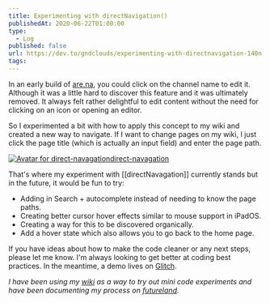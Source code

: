 ```yaml
---
title: Experimenting with directNavigation()
publishedAt: 2020-06-22T01:00:00
type:
  - Log
published: false
url: https://dev.to/gndclouds/experimenting-with-directnavigation-140n
tags:
---
```

In an early build of [are.na](http://are.na/), you could click on the channel name to edit it. Although it was a little hard to discover this feature and it was ultimately removed. It always felt rather delightful to edit content without the need for clicking on an icon or opening an editor.

So I experimented a bit with how to apply this concept to my wiki and created a new way to navigate. If I want to change pages on my wiki, I just click the page title (which is actually an input field) and enter the page path.

[![Avatar for direct-navagation](https://cdn.glitch.global/project-avatar/2ff0e797-b09a-4778-b41b-6fd69beb7cb9.png?1584169917850)direct-navagation](https://glitch.com/~direct-navagation)

That's where my experiment with [[directNavagation]] currently stands but in the future, it would be fun to try:

- Adding in Search + autocomplete instead of needing to know the page paths.
- Creating better cursor hover effects similar to mouse support in iPadOS.
- Creating a way for this to be discovered organically.
- Add a hover state which also allows you to go back to the home page.

If you have ideas about how to make the code cleaner or any next steps, please let me know. I'm always looking to get better at coding best practices. In the meantime, a demo lives on [Glitch](https://glitch.com/~direct-navagation).

_I have been using my [wiki](https://gndclouds.cc/) as a way to try out mini code experiments and have been documenting my process on [futureland](https://futureland.tv/gndclouds/gndclouds-cc)._